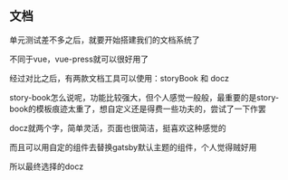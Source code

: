 ## 文档

单元测试差不多之后，就要开始搭建我们的文档系统了

不同于vue，vue-press就可以很好用了

经过对比之后，有两款文档工具可以使用：storyBook 和 docz

story-book怎么说呢，功能比较强大，但个人感觉一般般，最重要的是story-book的模板痕迹太重了，想自定义还是得费一些功夫的，尝试了一下作罢

docz就两个字，简单灵活，页面也很简洁，挺喜欢这种感觉的

而且可以用自定的组件去替换gatsby默认主题的组件，个人觉得贼好用

所以最终选择的docz